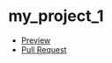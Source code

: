 # my_project_1

  - [Preview](https://ramsty.github.io/my_project_1/)
  - [Pull Request](https://github.com/ramsty/my_project_1/pull/1/files)
